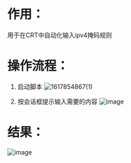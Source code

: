 # 作用：
用于在CRT中自动化输入ipv4掩码规则

# 操作流程：
1. 启动脚本
![1617854867(1)](https://user-images.githubusercontent.com/43348683/113967266-35feb000-9863-11eb-8561-5a6f53a3a7f0.jpg)

2. 按会话框提示输入需要的内容
![image](https://user-images.githubusercontent.com/43348683/113967434-8bd35800-9863-11eb-9a73-324300b11bf6.png)

# 结果：
![image](https://user-images.githubusercontent.com/43348683/113967574-cdfc9980-9863-11eb-8ced-bbab0768c547.png)

